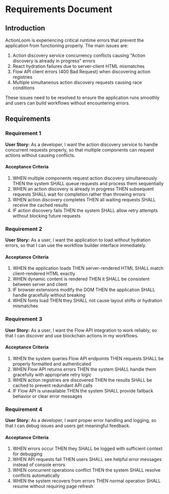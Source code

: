 # Requirements Document

## Introduction

ActionLoom is experiencing critical runtime errors that prevent the application from functioning properly. The main issues are:

1. Action discovery service concurrency conflicts causing "Action discovery is already in progress" errors
2. React hydration failures due to server-client HTML mismatches
3. Flow API client errors (400 Bad Request) when discovering action registries
4. Multiple simultaneous action discovery requests causing race conditions

These issues need to be resolved to ensure the application runs smoothly and users can build workflows without encountering errors.

## Requirements

### Requirement 1

**User Story:** As a developer, I want the action discovery service to handle concurrent requests properly, so that multiple components can request actions without causing conflicts.

#### Acceptance Criteria

1. WHEN multiple components request action discovery simultaneously THEN the system SHALL queue requests and process them sequentially
2. WHEN an action discovery is already in progress THEN subsequent requests SHALL wait for completion rather than throwing errors
3. WHEN action discovery completes THEN all waiting requests SHALL receive the cached results
4. IF action discovery fails THEN the system SHALL allow retry attempts without blocking future requests

### Requirement 2

**User Story:** As a user, I want the application to load without hydration errors, so that I can use the workflow builder interface immediately.

#### Acceptance Criteria

1. WHEN the application loads THEN server-rendered HTML SHALL match client-rendered HTML exactly
2. WHEN dynamic content is rendered THEN it SHALL be consistent between server and client
3. IF browser extensions modify the DOM THEN the application SHALL handle gracefully without breaking
4. WHEN fonts load THEN they SHALL not cause layout shifts or hydration mismatches

### Requirement 3

**User Story:** As a user, I want the Flow API integration to work reliably, so that I can discover and use blockchain actions in my workflows.

#### Acceptance Criteria

1. WHEN the system queries Flow API endpoints THEN requests SHALL be properly formatted and authenticated
2. WHEN Flow API returns errors THEN the system SHALL handle them gracefully with appropriate retry logic
3. WHEN action registries are discovered THEN the results SHALL be cached to prevent redundant API calls
4. IF Flow API is unavailable THEN the system SHALL provide fallback behavior or clear error messages

### Requirement 4

**User Story:** As a developer, I want proper error handling and logging, so that I can debug issues and users get meaningful feedback.

#### Acceptance Criteria

1. WHEN errors occur THEN they SHALL be logged with sufficient context for debugging
2. WHEN API requests fail THEN users SHALL see helpful error messages instead of console errors
3. WHEN concurrent operations conflict THEN the system SHALL resolve conflicts automatically
4. WHEN the system recovers from errors THEN normal operation SHALL resume without requiring page refresh